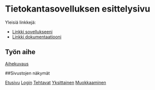 # Tietokantasovelluksen esittelysivu

Yleisiä linkkejä:

* [Linkki sovellukseeni](http://laatopi.users.cs.helsinki.fi/tietokantaharkka/)
* [Linkki dokumentaatiooni](https://github.com/laatopi/Tsoha-Bootstrap/blob/master/doc/dokumentaatio.pdf)

## Työn aihe

[Aihekuvaus](http://advancedkittenry.github.io/suunnittelu_ja_tyoymparisto/aiheet/Muistilista.html) 

##Sivustojen näkymät

[Etusivu](laatopi.users.cs.helsinki.fi/tietokantaharkka/)
[Login](laatopi.users.cs.helsinki.fi/tietokantaharkka/login)
[Tehtavat](laatopi.users.cs.helsinki.fi/tietokantaharkka/tehtava)
[Yksittainen](laatopi.users.cs.helsinki.fi/tietokantaharkka/tehtava/1)
[Muokkaaminen](laatopi.users.cs.helsinki.fi/tietokantaharkka/tehtava/1/edit)

